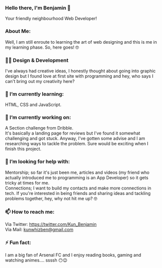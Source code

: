 ### Hello there, I'm Benjamin 👋
Your friendly neighbourhood Web Developer!

### About Me: 

Well, I am still enroute to learning the art of web designing and this is me in my learning phase. So, here goes! 🤓

### 👨‍💻 Design & Development

I've always had creative ideas, I honestly thought about going into graphic design but I found love at first site with programming and hey, who says I can't bring out my creativity here?

### 🌱 I’m currently learning:

HTML, CSS and JavaScript.

### 🔭 I’m currently working on:

A Section challenge from Dribble. 
<br>
It's basically a landing page for reviews but I've found it somewhat challenging and got stuck. Anyway, I've gotten some advise and I am researching ways to tackle the problem. Sure would be exciting when I finish this project. 

### 🤔 I’m looking for help with:

Mentorship; so far it's just been me, articles and videos (my friend who actually introduced me to programming is an App Developer) so it gets tricky at times for me.
<br> 
Connections; I want to build my contacts and make more connections in tech. If you're interested in being friends and sharing ideas and tackling problems together, hey, why not hit me up? 🤓 

### 📫 How to reach me: 

Via Twitter: https://twitter.com/Kun_Benjamin
<br>
Via Mail: kunwhizben@gmail.com

### ⚡ Fun fact:

I am a big fan of Arsenal FC and I enjoy reading books, gaming and watching animes.... ssssh 😶😉 


<!--
**WhizBenjamin/whizbenjamin** is a ✨ _special_ ✨ repository because its `README.md` (this file) appears on your GitHub profile.

Here are some ideas to get you started:

- 🔭 I’m currently working on ...
- 🌱 I’m currently learning ...
- 👯 I’m looking to collaborate on ...
- 🤔 I’m looking for help with ...
- 💬 Ask me about ...
- 📫 How to reach me: ...
- 😄 Pronouns: ...
- ⚡ Fun fact: ...
-->


